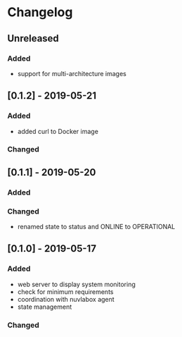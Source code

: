 # Changelog
## Unreleased
### Added
- support for multi-architecture images
## [0.1.2] - 2019-05-21
### Added 
- added curl to Docker image
### Changed
## [0.1.1] - 2019-05-20
### Added
### Changed
- renamed state to status and ONLINE to OPERATIONAL
## [0.1.0] - 2019-05-17
### Added
  - web server to display system monitoring
  - check for minimum requirements
  - coordination with nuvlabox agent
  - state management
### Changed




 
